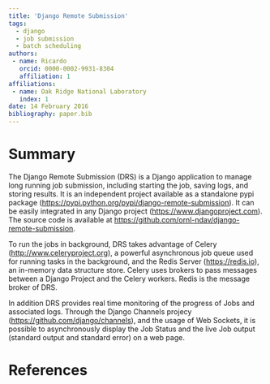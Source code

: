 ```yaml
---
title: 'Django Remote Submission'
tags:
  - django
  - job submission
  - batch scheduling
authors:
 - name: Ricardo
   orcid: 0000-0002-9931-8304
   affiliation: 1
affiliations:
 - name: Oak Ridge National Laboratory
   index: 1
date: 14 February 2016
bibliography: paper.bib
---
```


# Summary

The Django Remote Submission (DRS) is a Django application to manage long running job submission, including starting the job, saving logs, and storing results. It is an independent project available as a standalone pypi package (https://pypi.python.org/pypi/django-remote-submission). It can be easily integrated in any Django project (https://www.djangoproject.com). The source code is available at https://github.com/ornl-ndav/django-remote-submission.

To run the jobs in background, DRS takes advantage of Celery (http://www.celeryproject.org), a powerful asynchronous job queue used for running tasks in the background, and the Redis Server (https://redis.io), an in-memory data structure store. Celery uses brokers to pass messages between a Django Project and the Celery workers. Redis is the message broker of DRS.

In addition DRS provides real time monitoring of the progress of Jobs and associated logs. Through the Django Channels projecy (https://github.com/django/channels), and the usage of Web Sockets, it is possible to asynchronously display the Job Status and the live Job output (standard output and standard error) on a web page.

# References
